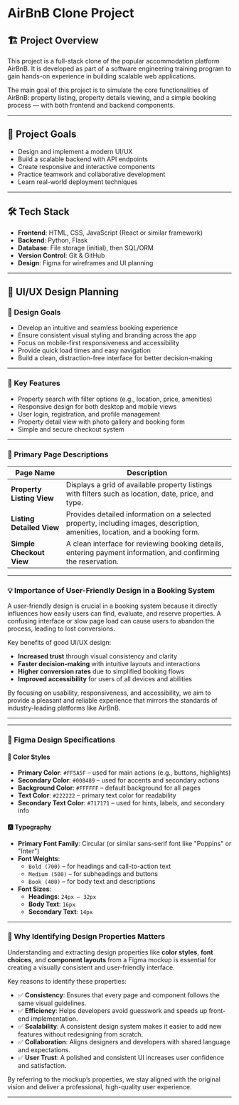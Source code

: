 # AirBnB Clone Project

## 🏗 Project Overview

This project is a full-stack clone of the popular accommodation platform AirBnB. It is developed as part of a software engineering training program to gain hands-on experience in building scalable web applications.

The main goal of this project is to simulate the core functionalities of AirBnB: property listing, property details viewing, and a simple booking process — with both frontend and backend components.

---

## 🎯 Project Goals

- Design and implement a modern UI/UX  
- Build a scalable backend with API endpoints  
- Create responsive and interactive components  
- Practice teamwork and collaborative development  
- Learn real-world deployment techniques  

---

## 🛠 Tech Stack

- **Frontend**: HTML, CSS, JavaScript (React or similar framework)  
- **Backend**: Python, Flask  
- **Database**: File storage (initial), then SQL/ORM  
- **Version Control**: Git & GitHub  
- **Design**: Figma for wireframes and UI planning  

---

## 🎨 UI/UX Design Planning

### 🎯 Design Goals

- Develop an intuitive and seamless booking experience  
- Ensure consistent visual styling and branding across the app  
- Focus on mobile-first responsiveness and accessibility  
- Provide quick load times and easy navigation  
- Build a clean, distraction-free interface for better decision-making  

---

### 🌟 Key Features

- Property search with filter options (e.g., location, price, amenities)  
- Responsive design for both desktop and mobile views  
- User login, registration, and profile management  
- Property detail view with photo gallery and booking form  
- Simple and secure checkout system  

---

### 📄 Primary Page Descriptions

| Page Name              | Description                                                                 |
|------------------------|-----------------------------------------------------------------------------|
| **Property Listing View**  | Displays a grid of available property listings with filters such as location, date, price, and type. |
| **Listing Detailed View**  | Provides detailed information on a selected property, including images, description, amenities, location, and a booking form. |
| **Simple Checkout View**   | A clean interface for reviewing booking details, entering payment information, and confirming the reservation. |

---

### 💡 Importance of User-Friendly Design in a Booking System

A user-friendly design is crucial in a booking system because it directly influences how easily users can find, evaluate, and reserve properties. A confusing interface or slow page load can cause users to abandon the process, leading to lost conversions.

Key benefits of good UI/UX design:

- **Increased trust** through visual consistency and clarity  
- **Faster decision-making** with intuitive layouts and interactions  
- **Higher conversion rates** due to simplified booking flows  
- **Improved accessibility** for users of all devices and abilities  

By focusing on usability, responsiveness, and accessibility, we aim to provide a pleasant and reliable experience that mirrors the standards of industry-leading platforms like AirBnB.

---
---

### 🎨 Figma Design Specifications

#### 🎨 Color Styles

- **Primary Color**: `#FF5A5F` – used for main actions (e.g., buttons, highlights)
- **Secondary Color**: `#008489` – used for accents and secondary actions
- **Background Color**: `#FFFFFF` – default background for all pages
- **Text Color**: `#222222` – primary text color for readability
- **Secondary Text Color**: `#717171` – used for hints, labels, and secondary info

#### 🅰️ Typography

- **Primary Font Family**: Circular (or similar sans-serif font like "Poppins" or "Inter")
- **Font Weights**:
  - `Bold (700)` – for headings and call-to-action text
  - `Medium (500)` – for subheadings and buttons
  - `Book (400)` – for body text and descriptions
- **Font Sizes**:
  - **Headings**: `24px – 32px`
  - **Body Text**: `16px`
  - **Secondary Text**: `14px`

---

### 🧠 Why Identifying Design Properties Matters

Understanding and extracting design properties like **color styles**, **font choices**, and **component layouts** from a Figma mockup is essential for creating a visually consistent and user-friendly interface.

Key reasons to identify these properties:

- ✅ **Consistency**: Ensures that every page and component follows the same visual guidelines.
- ✅ **Efficiency**: Helps developers avoid guesswork and speeds up front-end implementation.
- ✅ **Scalability**: A consistent design system makes it easier to add new features without redesigning from scratch.
- ✅ **Collaboration**: Aligns designers and developers with shared language and expectations.
- ✅ **User Trust**: A polished and consistent UI increases user confidence and satisfaction.

By referring to the mockup’s properties, we stay aligned with the original vision and deliver a professional, high-quality user experience.

---
